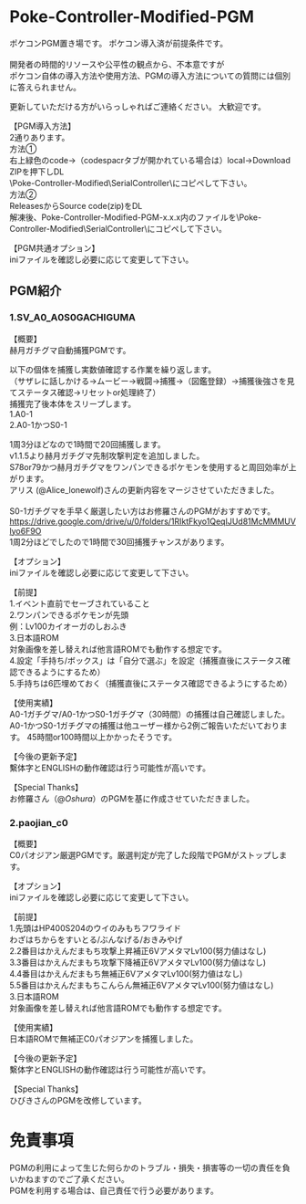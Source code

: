 # Poke-Controller-Modified-PGM
ポケコンPGM置き場です。
ポケコン導入済が前提条件です。
<br>
<br>
開発者の時間的リソースや公平性の観点から、不本意ですが
<br>
ポケコン自体の導入方法や使用方法、PGMの導入方法についての質問には個別に答えられません。

更新していただける方がいらっしゃればご連絡ください。
大歓迎です。

【PGM導入方法】
<br>
2通りあります。
<br>
方法①
<br>
右上緑色のcode→（codespacrタブが開かれている場合は）local→Download ZIPを押下しDL
<br>
\Poke-Controller-Modified\SerialController\にコピペして下さい。
<br>
方法②
<br>
ReleasesからSource code(zip)をDL
<br>
解凍後、Poke-Controller-Modified-PGM-x.x.x内のファイルを\Poke-Controller-Modified\SerialController\にコピペして下さい。

【PGM共通オプション】
<br>
iniファイルを確認し必要に応じて変更して下さい。

## PGM紹介
### 1.SV_A0_A0S0GACHIGUMA
【概要】
<br>
赫月ガチグマ自動捕獲PGMです。

以下の個体を捕獲し実数値確認する作業を繰り返します。
<br>
（サザレに話しかける→ムービー→戦闘→捕獲→（図鑑登録）→捕獲後強さを見てステータス確認→リセットor処理終了）
<br>
捕獲完了後本体をスリープします。
<br>
1.A0-1
<br>
2.A0-1かつS0-1

1周3分ほどなので1時間で20回捕獲します。
<br>
v1.1.5より赫月ガチグマ先制攻撃判定を追加しました。
<br>
S78or79かつ赫月ガチグマをワンパンできるポケモンを使用すると周回効率が上がります。
<br>
アリス (@Alice_lonewolf)さんの更新内容をマージさせていただきました。
<br>
<br>
S0-1ガチグマを手早く厳選したい方はお修羅さんのPGMがおすすめです。
https://drive.google.com/drive/u/0/folders/1RIktFkyo1QeqIJUd81McMMMUVlyo6F9O
<br>
1周2分ほどでしたので1時間で30回捕獲チャンスがあります。

【オプション】
<br>
iniファイルを確認し必要に応じて変更して下さい。

【前提】
<br>
1.イベント直前でセーブされていること
<br>
2.ワンパンできるポケモンが先頭
<br>
例：Lv100カイオーガのしおふき
<br>
3.日本語ROM
<br>
対象画像を差し替えれば他言語ROMでも動作する想定です。
<br>
4.設定「手持ち/ボックス」は「自分で選ぶ」を設定（捕獲直後にステータス確認できるようにするため）
<br>
5.手持ちは6匹埋めておく（捕獲直後にステータス確認できるようにするため）

【使用実績】
<br>
A0-1ガチグマ/A0-1かつS0-1ガチグマ（30時間）の捕獲は自己確認しました。
A0-1かつS0-1ガチグマの捕獲は他ユーザー様から2例ご報告いただいております。
45時間or100時間以上かかったそうです。

【今後の更新予定】
<br>
繫体字とENGLISHの動作確認は行う可能性が高いです。

【Special Thanks】
<br>
お修羅さん（@_Oshura_）のPGMを基に作成させていただきました。

### 2.paojian_c0
【概要】
<br>
C0パオジアン厳選PGMです。厳選判定が完了した段階でPGMがストップします。

【オプション】
<br>
iniファイルを確認し必要に応じて変更して下さい。

【前提】
<br>
1.先頭はHP400S204のウイのみもちフワライド
<br>
わざはちからをすいとる/ぶんなげる/おきみやげ
<br>
2.2番目はかえんだまもち攻撃上昇補正6VアメタマLv100(努力値はなし)
<br>
3.3番目はかえんだまもち攻撃下降補正6VアメタマLv100(努力値はなし)
<br>
4.4番目はかえんだまもち無補正6VアメタマLv100(努力値はなし)
<br>
5.5番目はかえんだまもちこんらん無補正6VアメタマLv100(努力値はなし)
<br>
3.日本語ROM
<br>
対象画像を差し替えれば他言語ROMでも動作する想定です。

【使用実績】
<br>
日本語ROMで無補正C0パオジアンを捕獲しました。

【今後の更新予定】
<br>
繫体字とENGLISHの動作確認は行う可能性が高いです。

【Special Thanks】
<br>
ひびきさんのPGMを改修しています。

# 免責事項
PGMの利用によって生じた何らかのトラブル・損失・損害等の一切の責任を負いかねますのでご了承ください。
<br>
PGMを利用する場合は、自己責任で行う必要があります。
